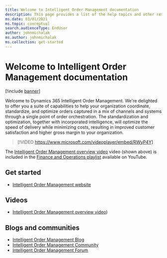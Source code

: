 ```yaml
---
title: Welcome to Intelligent Order Management documentation
description: This page provides a list of the help topics and other resources for Intelligent Order Management features.   
ms.date: 03/01/2021
ms.topic: conceptual
search.audienceType: EndUser
author: johnmichalak
ms.author: johnmichalak
ms.collection: get-started
---
```


# Welcome to Intelligent Order Management documentation

[!include [banner](includes/banner.md)]

Welcome to Dynamics 365 Intelligent Order Management. We're delighted to offer you a suite of capabilities to help your organization coordinate, standardize, and optimize orders captured in a mix of channels and systems through a single point of order orchestration. The standardization and optimization, together with incorporated intelligence, will optimize the speed of delivery while minimizing costs, resulting in improved customer satisfaction and higher gross margin to your organization.   

> [!VIDEO https://www.microsoft.com/videoplayer/embed/RWyP4Y]

The [Intelligent Order Management overview video](https://www.youtube.com/watch?v=X73HzFPrBb0&feature=youtu.be) video (shown above) is included in the [Finance and Operations playlist](https://www.youtube.com/playlist?list=PLcakwueIHoT_SYfIaPGoOhloFoCXiUSyW) available on YouTube.

## Get started
- [Intelligent Order Management website](https://dynamics.microsoft.com/intelligent-order-management/)

## Videos
- [Intelligent Order Management overview video](https://www.youtube.com/watch?v=X73HzFPrBb0))

## Blogs and communities
- [Intelligent Order Management Blog](https://community.dynamics.com/365/dynamics-365-intelligent-order-management/b/dynamics-365-intelligent-order-management-blog)
- [Intelligent Order Management Community](https://community.dynamics.com/365/dynamics-365-intelligent-order-management)
- [Intelligent Order Management Forum](https://community.dynamics.com/365/dynamics-365-intelligent-order-management/f/dynamics-365-intelligent-order-management-forum)

